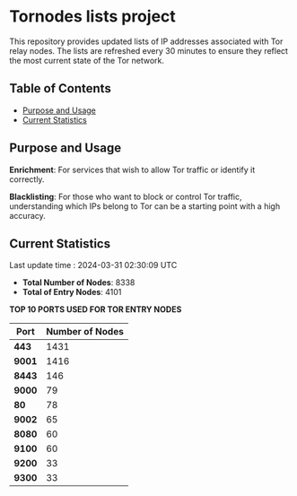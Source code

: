 # Tornodes lists project

This repository provides updated lists of IP addresses associated with Tor relay nodes. The lists are refreshed every 30 minutes to ensure they reflect the most current state of the Tor network.

## Table of Contents

- [Purpose and Usage](#purpose-and-usage)
- [Current Statistics](#current-statistics)


## Purpose and Usage

**Enrichment**: For services that wish to allow Tor traffic or identify it correctly.

**Blacklisting**: For those who want to block or control Tor traffic, understanding which IPs belong to Tor can be a starting point with a high accuracy.

## Current Statistics

Last update time : 2024-03-31 02:30:09 UTC

- **Total Number of Nodes**: 8338
- **Total of Entry Nodes**: 4101

**TOP 10 PORTS USED FOR TOR ENTRY NODES**

| **Port** | **Number of Nodes** |
|------|-----------------|
| **443**   | 1431  |
| **9001**   | 1416  |
| **8443**   | 146  |
| **9000**   | 79  |
| **80**   | 78  |
| **9002**   | 65  |
| **8080**   | 60  |
| **9100**   | 60  |
| **9200**   | 33  |
| **9300**   | 33  |

